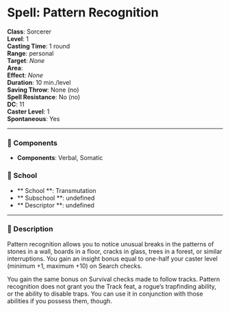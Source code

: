 
# Spell: Pattern Recognition
**Class**: Sorcerer  
**Level**: 1  
**Casting Time**: 1 round  
**Range**: personal  
**Target**: _None_  
**Area**:   
**Effect**: _None_  
**Duration**: 10 min./level  
**Saving Throw**: None (no)  
**Spell Resistance**: No (no)  
**DC**: 11  
**Caster Level**: 1  
**Spontaneous**: Yes

---

### 🔮 Components
- **Components**: Verbal, Somatic

### 🏫 School
- ** School **: Transmutation
- ** Subschool **: undefined
- ** Descriptor **: undefined
---

### 📜 Description
Pattern recognition allows you to notice unusual breaks in the patterns of stones in a wall, boards in a floor, cracks in glass, trees in a forest, or similar interruptions. You gain an insight bonus equal to one-half your caster level (minimum +1, maximum +10) on Search checks.

You gain the same bonus on Survival checks made to follow tracks. Pattern recognition does not grant you the Track feat, a rogue’s trapfinding ability, or the ability to disable traps. You can use it in conjunction with those abilities if you possess them, though.
